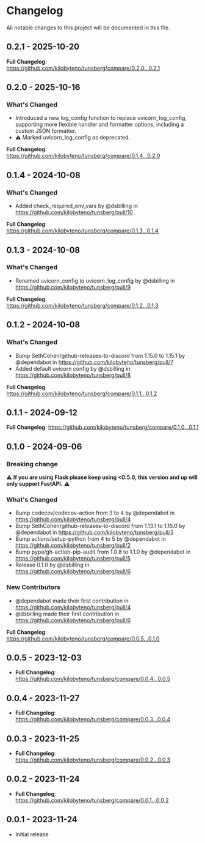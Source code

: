 # Changelog

All notable changes to this project will be documented in this file.

## 0.2.1 - 2025-10-20

**Full Changelog**: https://github.com/kilobyteno/tunsberg/compare/0.2.0...0.2.1

## 0.2.0 - 2025-10-16

### What's Changed

* Introduced a new log_config function to replace uvicorn_log_config, supporting more flexible handler and formatter options, including a custom JSON formatter.
* ⚠️ Marked uvicorn_log_config as deprecated.

**Full Changelog**: https://github.com/kilobyteno/tunsberg/compare/0.1.4...0.2.0

## 0.1.4 - 2024-10-08

### What's Changed

* Added check_required_env_vars by @dsbilling in https://github.com/kilobyteno/tunsberg/pull/10

**Full Changelog**: https://github.com/kilobyteno/tunsberg/compare/0.1.3...0.1.4

## 0.1.3 - 2024-10-08

### What's Changed

* Renamed uvicorn_config to uvicorn_log_config by @dsbilling in https://github.com/kilobyteno/tunsberg/pull/9

**Full Changelog**: https://github.com/kilobyteno/tunsberg/compare/0.1.2...0.1.3

## 0.1.2 - 2024-10-08

### What's Changed

* Bump SethCohen/github-releases-to-discord from 1.15.0 to 1.15.1 by @dependabot in https://github.com/kilobyteno/tunsberg/pull/7
* Added default uvicorn config by @dsbilling in https://github.com/kilobyteno/tunsberg/pull/8

**Full Changelog**: https://github.com/kilobyteno/tunsberg/compare/0.1.1...0.1.2

## 0.1.1 - 2024-09-12

**Full Changelog**: https://github.com/kilobyteno/tunsberg/compare/0.1.0...0.1.1

## 0.1.0 - 2024-09-06

### Breaking change

⚠️ **If you are using Flask please keep using <0.5.0, this version and up will only support FastAPI.** ⚠️

### What's Changed

* Bump codecov/codecov-action from 3 to 4 by @dependabot in https://github.com/kilobyteno/tunsberg/pull/4
* Bump SethCohen/github-releases-to-discord from 1.13.1 to 1.15.0 by @dependabot in https://github.com/kilobyteno/tunsberg/pull/3
* Bump actions/setup-python from 4 to 5 by @dependabot in https://github.com/kilobyteno/tunsberg/pull/2
* Bump pypa/gh-action-pip-audit from 1.0.8 to 1.1.0 by @dependabot in https://github.com/kilobyteno/tunsberg/pull/5
* Release 0.1.0 by @dsbilling in https://github.com/kilobyteno/tunsberg/pull/6

### New Contributors

* @dependabot made their first contribution in https://github.com/kilobyteno/tunsberg/pull/4
* @dsbilling made their first contribution in https://github.com/kilobyteno/tunsberg/pull/6

**Full Changelog**: https://github.com/kilobyteno/tunsberg/compare/0.0.5...0.1.0

## 0.0.5 - 2023-12-03

- **Full Changelog**: https://github.com/kilobyteno/tunsberg/compare/0.0.4...0.0.5

## 0.0.4 - 2023-11-27

- **Full Changelog**: https://github.com/kilobyteno/tunsberg/compare/0.0.3...0.0.4

## 0.0.3 - 2023-11-25

- **Full Changelog**: https://github.com/kilobyteno/tunsberg/compare/0.0.2...0.0.3

## 0.0.2 - 2023-11-24

- **Full Changelog**: https://github.com/kilobyteno/tunsberg/compare/0.0.1...0.0.2

## 0.0.1 - 2023-11-24

- Initial release
